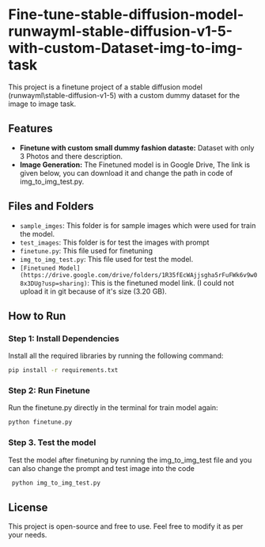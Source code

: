 # Fine-tune-stable-diffusion-model-runwayml-stable-diffusion-v1-5-with-custom-Dataset-img-to-img-task

This project is a finetune project of a stable diffusion model (runwayml\stable-diffusion-v1-5) with a custom dummy dataset for the image to image task.

## Features
- **Finetune with custom small dummy fashion dataste:** Dataset with only 3 Photos and there description.
- **Image Generation:** The Finetuned model is in Google Drive, The link is given below, you can download it and change the path in code of img_to_img_test.py.

## Files and Folders
- `sample_imges`: This folder is for sample images which were used for train the model.
- `test_images`: This folder is for test the images with prompt
- `finetune.py`: This file used for finetuning
- `img_to_img_test.py`: This file used for test the model.
- `[Finetuned Model](https://drive.google.com/drive/folders/1R35fEcWAjjsgha5rFuFWk6v9w08x3DUg?usp=sharing)`: This is the finetuned model link. (I could not upload it in git because of it's size (3.20 GB).

## How to Run

### Step 1: Install Dependencies
Install all the required libraries by running the following command:
```bash
pip install -r requirements.txt
```

### Step 2: Run Finetune
Run the finetune.py directly in the terminal for train model again:
```bash
python finetune.py
```


### Step 3. Test the model
Test the model after finetuning by running the img_to_img_test file and you can also change the prompt and test image into the code
```bash
 python img_to_img_test.py
```

## License
This project is open-source and free to use. Feel free to modify it as per your needs.


